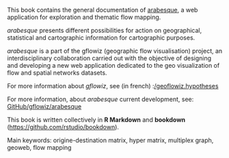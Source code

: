 This book contains the general documentation of [arabesque](http://arabesque.ifsttar.fr/), a web application for exploration and thematic flow mapping.

_arabesque_ presents different possibilities for action on geographical, statistical and cartographic information for cartographic purposes.

_arabesque_ is a part of the gflowiz (geographic flow visualisation) project, an interdisciplinary collaboration carried out with the objective of designing and developing a new web application dedicated to the geo visualization of flow and spatial networks datasets. 

For more information about _gflowiz_, see (in french) :[/geoflowiz.hypotheses](https://geoflowiz.hypotheses.org/)

For more information, about _arabesque_ current development, see: [GitHub/gflowiz/arabesque](https://github.com/gflowiz/arabesque-dev)

This book is written collectively in **R Markdown** and **bookdown** (https://github.com/rstudio/bookdown). 

Main keywords: origine-destination matrix, hyper matrix, multiplex graph, geoweb, flow mapping
